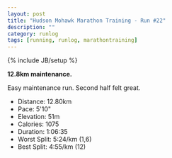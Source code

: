 ```yaml
---
layout: post
title: "Hudson Mohawk Marathon Training - Run #22"
description: ""
category: runlog
tags: [running, runlog, marathontraining]
---
```

{% include JB/setup %}

**12.8km maintenance.**

Easy maintenance run. Second half felt great.

+ Distance: 12.80km
+ Pace: 5'10"
+ Elevation: 51m
+ Calories: 1075
+ Duration: 1:06:35
+ Worst Split: 5:24/km (1,6)
+ Best Split: 4:55/km (12)
